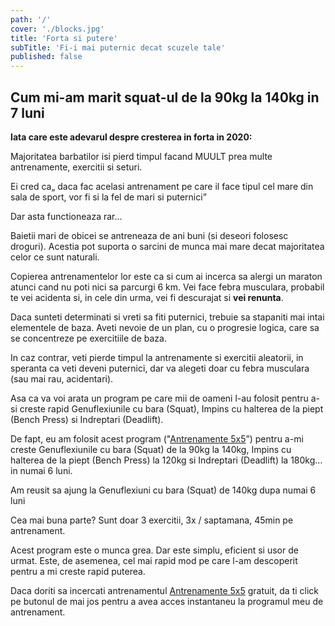 ```yaml
---
path: '/'
cover: './blocks.jpg'
title: 'Forta si putere'
subTitle: 'Fi-i mai puternic decat scuzele tale'
published: false
---
```


## Cum mi-am marit squat-ul de la 90kg la 140kg in 7 luni

**Iata care este adevarul despre cresterea in forta in 2020:**

Majoritatea barbatilor isi pierd timpul facand MUULT prea multe antrenamente, exercitii si seturi.

Ei cred ca„ daca fac acelasi antrenament pe care il face tipul cel mare din sala de sport, vor fi si la fel de mari si puternici”

Dar asta functioneaza rar...

Baietii mari de obicei se antreneaza de ani buni (si deseori folosesc droguri). Acestia pot suporta o sarcini de munca mai mare decat majoritatea celor ce sunt naturali.

Copierea antrenamentelor lor este ca si cum ai incerca sa alergi un maraton atunci cand nu poti nici sa parcurgi 6 km. Vei face febra musculara, probabil te vei acidenta si, in cele din urma, vei fi descurajat si **vei renunta**.

Daca sunteti determinati si vreti sa fiti puternici, trebuie sa stapaniti mai intai elementele de baza. Aveti nevoie de un plan, cu o progresie logica, care sa se concentreze pe exercitiile de baza.

In caz contrar, veti pierde timpul la antrenamente si exercitii aleatorii, in speranta ca veti deveni puternici, dar va alegeti doar cu febra musculara (sau mai rau, acidentari).

Asa ca va voi arata un program pe care mii de oameni l-au folosit pentru a-si creste rapid Genuflexiunile cu bara (Squat), Impins cu halterea de la piept (Bench Press) si Indreptari (Deadlift).

De fapt, eu am folosit acest program ("[Antrenamente 5x5](/5x5/)”) pentru a-mi creste Genuflexiunile cu bara (Squat) de la 90kg la 140kg, Impins cu halterea de la piept (Bench Press) la 120kg si Indreptari (Deadlift) la 180kg… in numai 6 luni.

Am reusit sa ajung la Genuflexiuni cu bara (Squat) de 140kg dupa numai 6 luni

Cea mai buna parte? Sunt doar 3 exercitii, 3x / saptamana, 45min pe antrenament.

Acest program este o munca grea. Dar este simplu, eficient si usor de urmat. Este, de asemenea, cel mai rapid mod pe care l-am descoperit pentru a mi creste rapid puterea.

Daca doriti sa incercati antrenamentul [Antrenamente 5x5](/5x5/) gratuit, da ti click pe butonul de mai jos pentru a avea acces instantaneu la programul meu de antrenament.

